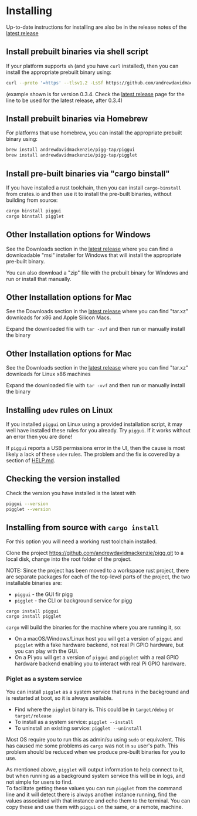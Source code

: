 # Installing

Up-to-date instructions for installing are also be in the release notes of the
[latest release](https://github.com/andrewdavidmackenzie/pigg/releases/latest)

## Install prebuilt binaries via shell script

If your platform supports `sh` (and you have `curl` installed), then you can install the appropriate prebuilt binary
using:

```sh
curl --proto '=https' --tlsv1.2 -LsSf https://github.com/andrewdavidmackenzie/pigg/releases/download/0.3.4/pigg-installer.sh | sh
```

(example shown is for version 0.3.4. Check
the [latest release](https://github.com/andrewdavidmackenzie/pigg/releases/latest) page
for the line to be used for the latest release, after 0.3.4)

## Install prebuilt binaries via Homebrew

For platforms that use homebrew, you can install the appropriate prebuilt binary using:

```sh
brew install andrewdavidmackenzie/pigg-tap/piggui
brew install andrewdavidmackenzie/pigg-tap/pigglet
```

## Install pre-built binaries via "cargo binstall"

If you have installed a rust toolchain, then you can install `cargo-binstall` from crates.io
and then use it to install the pre-built binaries, without building from source:

```sh
cargo binstall piggui
cargo binstall pigglet
```

## Other Installation options for Windows

See the Downloads section in the [latest release](https://github.com/andrewdavidmackenzie/pigg/releases/latest)
where you can find a downloadable "msi" installer for Windows that will install the appropriate pre-built binary.

You can also download a "zip" file with the prebuilt binary for Windows and run or install that manually.

## Other Installation options for Mac

See the Downloads section in the [latest release](https://github.com/andrewdavidmackenzie/pigg/releases/latest)
where you can find "tar.xz" downloads for x86 and Apple Silicon Macs.

Expand the downloaded file with `tar -xvf` and then run or manually install the binary

## Other Installation options for Mac

See the Downloads section in the [latest release](https://github.com/andrewdavidmackenzie/pigg/releases/latest)
where you can find "tar.xz" downloads for Linux x86 machines

Expand the downloaded file with `tar -xvf` and then run or manually install the binary

## Installing `udev` rules on Linux

If you installed `piggui` on Linux using a provided installation script, it may well have installed these rules for you
already. Try `piggui`. If it works without an error then you are done!

If `piggui` reports a USB permissions error in the UI, then the cause is most likely a lack of these `udev` rules.
The problem and the fix is covered by a section of [HELP.md](HELP.md#permission-denied-os-error-13-linux-only).

## Checking the version installed

Check the version you have installed is the latest with

```sh
piggui --version
pigglet --version
```

## Installing from source with `cargo install`

For this option you will need a working rust toolchain installed.

Clone the project https://github.com/andrewdavidmackenzie/pigg.git to a local disk, change into the root folder of the
project.

NOTE: Since the project has been moved to a workspace rust project, there are separate packages for each of the
top-level
parts of the project, the two installable binaries are:

- `piggui` - the GUI fir pigg
- `pigglet` - the CLI or background service for pigg

```
cargo install piggui
cargo install pigglet
```

`cargo` will build the binaries for the machine where you are running it, so:

- On a macOS/Windows/Linux host you will get a version of `piggui` and `pigglet` with a fake hardware backend,
  not real Pi GPIO hardware, but you can play with the GUI.
- On a Pi you will get a version of `piggui` and `pigglet` with a real GPIO hardware backend enabling you
  to interact with real Pi GPIO hardware.

### Piglet as a system service

You can install `pigglet` as a system service that runs in the background and is restarted at boot, so it is always
available.

- Find where the `pigglet` binary is. This could be in `target/debug` or `target/release`
- To install as a system service: `pigglet --install`
- To uninstall an existing service: `pigglet --uninstall`

Most OS require you to run this as admin/su using `sudo` or equivalent.
This has caused me some problems as `cargo` was not in `su` user's path. This problem should be reduced when we
produce pre-built binaries for you to use.

As mentioned above, `pigglet` will output information to help connect to it, but when running as a background
system service this will be in logs, and not simple for users to find.  
To facilitate getting these values you can run `pigglet` from the command line and it will
detect there is always another instance running, find the values associated with that instance and echo them to
the terminal. You can copy these and use them with `piggui` on the same, or a remote, machine.